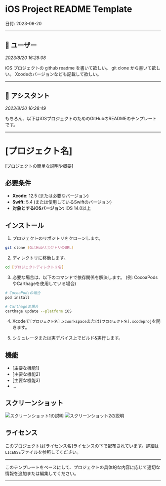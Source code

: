# iOS Project README Template

日付: 2023-08-20

---

## 👤 ユーザー
*2023/8/20 16:28:08*

iOS プロジェクトの github readme を書いて欲しい。
git clone から書いて欲しい。
Xcodeのバージョンなども記載して欲しい。

---

## 🤖 アシスタント
*2023/8/20 16:28:49*

もちろん、以下はiOSプロジェクトのためのGitHubのREADMEのテンプレートです。

---

# [プロジェクト名]

[プロジェクトの簡単な説明や概要]

## 必要条件

- **Xcode:** 12.5 (または必要なバージョン)
- **Swift:** 5.4 (または使用しているSwiftのバージョン)
- **対象とするiOSバージョン:** iOS 14.0以上

## インストール

1. プロジェクトのリポジトリをクローンします。
```bash
git clone [GitHubリポジトリのURL]
```

2. ディレクトリに移動します。
```bash
cd [プロジェクトディレクトリ名]
```

3. 必要な場合は、以下のコマンドで依存関係を解決します。 (例: CocoaPodsやCarthageを使用している場合)
```bash
# CocoaPodsの場合
pod install

# Carthageの場合
carthage update --platform iOS
```

4. Xcodeで`[プロジェクト名].xcworkspace`または`[プロジェクト名].xcodeproj`を開きます。

5. シミュレータまたは実デバイス上でビルド&実行します。

## 機能

- [主要な機能1]
- [主要な機能2]
- [主要な機能3]
- ... 

## スクリーンショット

![スクリーンショット1の説明](スクリーンショット1のURL)
![スクリーンショット2の説明](スクリーンショット2のURL)

## ライセンス

このプロジェクトは[ライセンス名]ライセンスの下で配布されています。詳細は`LICENSE`ファイルを参照してください。

---

このテンプレートをベースにして、プロジェクトの具体的な内容に応じて適切な情報を追加または編集してください。

---

